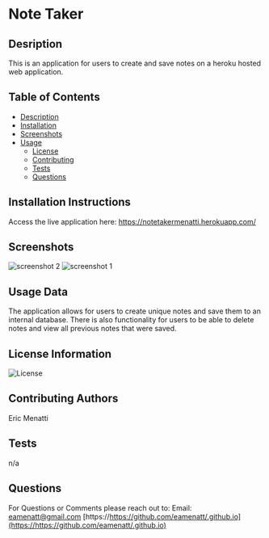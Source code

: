 
# Note Taker
      
## Desription
            
This is an application for users to create and save notes on a heroku hosted web application.
    
## Table of Contents
    
* [Description](#description)
* [Installation](#installation)
* [Screenshots](#screenshots)
* [Usage](#usage)
    * [License](#license)
    * [Contributing](#contributing)
    * [Tests](#tests)
    * [Questions](#questions)
    
## Installation Instructions
Access the live application here: https://notetakermenatti.herokuapp.com/

## Screenshots
![screenshot 2](https://user-images.githubusercontent.com/68793022/102660328-da3fd800-4148-11eb-932b-055e3a3410ae.PNG)
![screenshot 1](https://user-images.githubusercontent.com/68793022/102660329-dad86e80-4148-11eb-99fc-b1ba4266d442.PNG)

    
## Usage Data
The application allows for users to create unique notes and save them to an internal database. There is also functionality for users to be able to delete notes and view all previous notes that were saved.
    
## License Information
![License](https://img.shields.io/badge/License--green.svg "License Badge")
    
## Contributing Authors
Eric Menatti
    
## Tests
n/a
    
## Questions
    
For Questions or Comments please reach out to:
Email: eamenatt@gmail.com
[https://https://github.com/eamenatt/.github.io](https://https://github.com/eamenatt/.github.io)
  